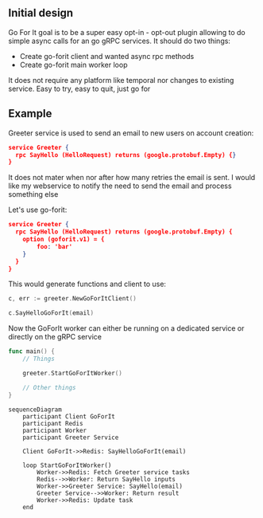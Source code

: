 ## Initial design

Go For It goal is to be a super easy opt-in - opt-out plugin allowing to do simple async calls for an go gRPC services.
It should do two things:
- Create go-forit client and wanted async rpc methods
- Create go-forit main worker loop


It does not require any platform like temporal nor changes to existing service. Easy to try, easy to quit, just go for 




## Example

Greeter service is used to send an email to new users on account creation:
```json
service Greeter {
  rpc SayHello (HelloRequest) returns (google.protobuf.Empty) {}
}
```

It does not mater when nor after how many retries the email is sent. I would like my webservice to notify the need to send the email and process something else

Let's use go-forit:
```json
service Greeter {
  rpc SayHello (HelloRequest) returns (google.protobuf.Empty) {
    option (goforit.v1) = {
        foo: 'bar'
    }
  }
}
```

This would generate functions and client to use:    
```go
c, err := greeter.NewGoForItClient()
```

```go
c.SayHelloGoForIt(email)
```

Now the GoForIt worker can either be running on a dedicated service or directly on the gRPC service

```go
func main() {
    // Things

    greeter.StartGoForItWorker()

    // Other things
}
```

```mermaid
sequenceDiagram
    participant Client GoForIt
    participant Redis
    participant Worker
    participant Greeter Service

    Client GoForIt->>Redis: SayHelloGoForIt(email)

    loop StartGoForItWorker()
        Worker->>Redis: Fetch Greeter service tasks
        Redis-->>Worker: Return SayHello inputs
        Worker->>Greeter Service: SayHello(email)
        Greeter Service-->>Worker: Return result
        Worker->>Redis: Update task
    end
```
